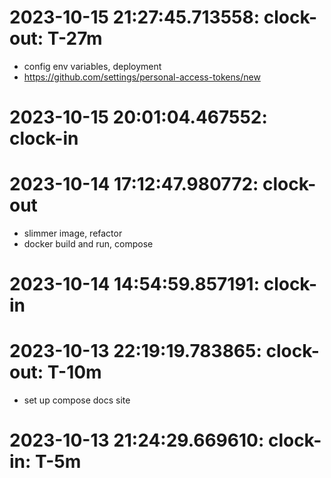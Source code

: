 # 2023-10-15 21:27:45.713558: clock-out: T-27m 

* config env variables, deployment
* https://github.com/settings/personal-access-tokens/new

# 2023-10-15 20:01:04.467552: clock-in

# 2023-10-14 17:12:47.980772: clock-out

* slimmer image, refactor
* docker build and run, compose

# 2023-10-14 14:54:59.857191: clock-in

# 2023-10-13 22:19:19.783865: clock-out: T-10m 

* set up compose docs site

# 2023-10-13 21:24:29.669610: clock-in: T-5m 

